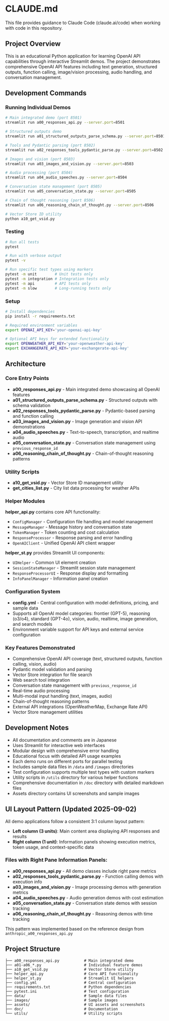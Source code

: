 # CLAUDE.md

This file provides guidance to Claude Code (claude.ai/code) when working with code in this repository.

## Project Overview

This is an educational Python application for learning OpenAI API capabilities through interactive Streamlit demos. The project demonstrates comprehensive OpenAI API features including text generation, structured outputs, function calling, image/vision processing, audio handling, and conversation management.

## Development Commands

### Running Individual Demos
```bash
# Main integrated demo (port 8501)
streamlit run a00_responses_api.py --server.port=8501

# Structured outputs demo  
streamlit run a01_structured_outputs_parse_schema.py --server.port=8501

# Tools and Pydantic parsing (port 8502)
streamlit run a02_responses_tools_pydantic_parse.py --server.port=8502

# Images and vision (port 8503)
streamlit run a03_images_and_vision.py --server.port=8503

# Audio processing (port 8504)
streamlit run a04_audio_speeches.py --server.port=8504

# Conversation state management (port 8505)
streamlit run a05_conversation_state.py --server.port=8505

# Chain of thought reasoning (port 8506)
streamlit run a06_reasoning_chain_of_thought.py --server.port=8506

# Vector Store ID utility
python a10_get_vsid.py
```

### Testing
```bash
# Run all tests
pytest

# Run with verbose output
pytest -v

# Run specific test types using markers
pytest -m unit        # Unit tests only
pytest -m integration # Integration tests only  
pytest -m api         # API tests only
pytest -m slow        # Long-running tests only
```

### Setup
```bash
# Install dependencies
pip install -r requirements.txt

# Required environment variables
export OPENAI_API_KEY='your-openai-api-key'

# Optional API keys for extended functionality
export OPENWEATHER_API_KEY='your-openweather-api-key'
export EXCHANGERATE_API_KEY='your-exchangerate-api-key'
```

## Architecture

### Core Entry Points
- **a00_responses_api.py** - Main integrated demo showcasing all OpenAI features
- **a01_structured_outputs_parse_schema.py** - Structured outputs with schema validation 
- **a02_responses_tools_pydantic_parse.py** - Pydantic-based parsing and function calling
- **a03_images_and_vision.py** - Image generation and vision API demonstrations
- **a04_audio_speeches.py** - Text-to-speech, transcription, and realtime audio
- **a05_conversation_state.py** - Conversation state management using `previous_response_id`
- **a06_reasoning_chain_of_thought.py** - Chain-of-thought reasoning patterns

### Utility Scripts
- **a10_get_vsid.py** - Vector Store ID management utility
- **get_cities_list.py** - City list data processing for weather APIs

### Helper Modules

**helper_api.py** contains core API functionality:
- `ConfigManager` - Configuration file handling and model management
- `MessageManager` - Message history and conversation state  
- `TokenManager` - Token counting and cost calculation
- `ResponseProcessor` - Response parsing and error handling
- `OpenAIClient` - Unified OpenAI API client wrapper

**helper_st.py** provides Streamlit UI components:
- `UIHelper` - Common UI element creation
- `SessionStateManager` - Streamlit session state management
- `ResponseProcessorUI` - Response display and formatting
- `InfoPanelManager` - Information panel creation

### Configuration System
- **config.yml** - Central configuration with model definitions, pricing, and sample data
- Supports all OpenAI model categories: frontier (GPT-5), reasoning (o3/o4), standard (GPT-4o), vision, audio, realtime, image generation, and search models
- Environment variable support for API keys and external service configuration

### Key Features Demonstrated
- Comprehensive OpenAI API coverage (text, structured outputs, function calling, vision, audio)
- Pydantic model validation and parsing
- Vector Store integration for file search
- Web search tool integration  
- Conversation state management with `previous_response_id`
- Real-time audio processing
- Multi-modal input handling (text, images, audio)
- Chain-of-thought reasoning patterns
- External API integrations (OpenWeatherMap, Exchange Rate API)
- Vector Store management utilities

## Development Notes

- All documentation and comments are in Japanese
- Uses Streamlit for interactive web interfaces
- Modular design with comprehensive error handling
- Educational focus with detailed API usage examples
- Each demo runs on different ports for parallel testing
- Includes sample data files in `/data` and `/images` directories
- Test configuration supports multiple test types with custom markers
- Utility scripts in `/utils` directory for various helper functions
- Comprehensive documentation in `/doc` directory with detailed markdown files
- Assets directory contains UI screenshots and sample images

## UI Layout Pattern (Updated 2025-09-02)

All demo applications follow a consistent 3:1 column layout pattern:
- **Left column (3 units)**: Main content area displaying API responses and results
- **Right column (1 unit)**: Information panels showing execution metrics, token usage, and context-specific data

### Files with Right Pane Information Panels:
- **a00_responses_api.py** - All demo classes include right pane metrics
- **a02_responses_tools_pydantic_parse.py** - Function calling demos with execution info
- **a03_images_and_vision.py** - Image processing demos with generation metrics
- **a04_audio_speeches.py** - Audio generation demos with cost estimation
- **a05_conversation_state.py** - Conversation state demos with session tracking
- **a06_reasoning_chain_of_thought.py** - Reasoning demos with time tracking

This pattern was implemented based on the reference design from `anthropic_a00_responses_api.py`

## Project Structure

```
├── a00_responses_api.py           # Main integrated demo
├── a01-a06_*.py                   # Individual feature demos
├── a10_get_vsid.py                # Vector Store utility
├── helper_api.py                  # Core API functionality
├── helper_st.py                   # Streamlit UI helpers
├── config.yml                     # Central configuration
├── requirements.txt               # Python dependencies
├── pytest.ini                     # Test configuration
├── data/                          # Sample data files
├── images/                        # Sample images
├── assets/                        # UI assets and screenshots
├── doc/                           # Documentation
└── utils/                         # Utility scripts
```